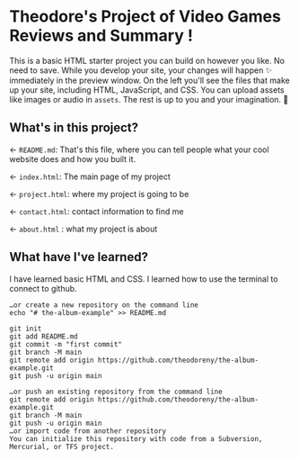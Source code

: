 # Theodore's Project of Video Games Reviews and Summary !

This is a basic HTML starter project you can build on however you like. No need to save. While you develop your site, your changes will happen ✨ immediately in the preview window. On the left you'll see the files that make up your site, including HTML, JavaScript, and CSS. You can upload assets like images or audio in `assets`. The rest is up to you and your imagination. 🦄

## What's in this project?

← `README.md`: That's this file, where you can tell people what your cool website does and how you built it.

← `index.html`: The main page of my project

← `project.html`: where my project is going to be

← `contact.html`: contact information to find me

← `about.html` : what my project is about



## What have I've learned?

I have learned basic HTML and CSS. I learned how to use the terminal to connect to github.

```
…or create a new repository on the command line
echo "# the-album-example" >> README.md

git init
git add README.md
git commit -m "first commit"
git branch -M main
git remote add origin https://github.com/theodoreny/the-album-example.git
git push -u origin main

…or push an existing repository from the command line
git remote add origin https://github.com/theodoreny/the-album-example.git
git branch -M main
git push -u origin main
…or import code from another repository
You can initialize this repository with code from a Subversion, Mercurial, or TFS project.
```